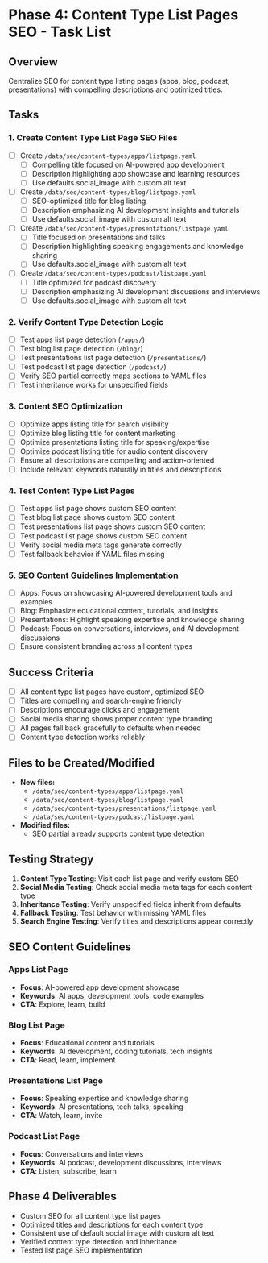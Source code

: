 # Phase 4: Content Type List Pages SEO - Task List

## Overview
Centralize SEO for content type listing pages (apps, blog, podcast, presentations) with compelling descriptions and optimized titles.

## Tasks

### 1. Create Content Type List Page SEO Files
- [ ] Create `/data/seo/content-types/apps/listpage.yaml`
  - [ ] Compelling title focused on AI-powered app development
  - [ ] Description highlighting app showcase and learning resources
  - [ ] Use defaults.social_image with custom alt text
- [ ] Create `/data/seo/content-types/blog/listpage.yaml`
  - [ ] SEO-optimized title for blog listing
  - [ ] Description emphasizing AI development insights and tutorials
  - [ ] Use defaults.social_image with custom alt text
- [ ] Create `/data/seo/content-types/presentations/listpage.yaml`
  - [ ] Title focused on presentations and talks
  - [ ] Description highlighting speaking engagements and knowledge sharing
  - [ ] Use defaults.social_image with custom alt text
- [ ] Create `/data/seo/content-types/podcast/listpage.yaml`
  - [ ] Title optimized for podcast discovery
  - [ ] Description emphasizing AI development discussions and interviews
  - [ ] Use defaults.social_image with custom alt text

### 2. Verify Content Type Detection Logic
- [ ] Test apps list page detection (`/apps/`)
- [ ] Test blog list page detection (`/blog/`)
- [ ] Test presentations list page detection (`/presentations/`)
- [ ] Test podcast list page detection (`/podcast/`)
- [ ] Verify SEO partial correctly maps sections to YAML files
- [ ] Test inheritance works for unspecified fields

### 3. Content SEO Optimization
- [ ] Optimize apps listing title for search visibility
- [ ] Optimize blog listing title for content marketing
- [ ] Optimize presentations listing title for speaking/expertise
- [ ] Optimize podcast listing title for audio content discovery
- [ ] Ensure all descriptions are compelling and action-oriented
- [ ] Include relevant keywords naturally in titles and descriptions

### 4. Test Content Type List Pages
- [ ] Test apps list page shows custom SEO content
- [ ] Test blog list page shows custom SEO content
- [ ] Test presentations list page shows custom SEO content
- [ ] Test podcast list page shows custom SEO content
- [ ] Verify social media meta tags generate correctly
- [ ] Test fallback behavior if YAML files missing

### 5. SEO Content Guidelines Implementation
- [ ] Apps: Focus on showcasing AI-powered development tools and examples
- [ ] Blog: Emphasize educational content, tutorials, and insights
- [ ] Presentations: Highlight speaking expertise and knowledge sharing
- [ ] Podcast: Focus on conversations, interviews, and AI development discussions
- [ ] Ensure consistent branding across all content types

## Success Criteria
- [ ] All content type list pages have custom, optimized SEO
- [ ] Titles are compelling and search-engine friendly
- [ ] Descriptions encourage clicks and engagement
- [ ] Social media sharing shows proper content type branding
- [ ] All pages fall back gracefully to defaults when needed
- [ ] Content type detection works reliably

## Files to be Created/Modified
- **New files:**
  - `/data/seo/content-types/apps/listpage.yaml`
  - `/data/seo/content-types/blog/listpage.yaml`
  - `/data/seo/content-types/presentations/listpage.yaml`
  - `/data/seo/content-types/podcast/listpage.yaml`
- **Modified files:**
  - SEO partial already supports content type detection

## Testing Strategy
1. **Content Type Testing**: Visit each list page and verify custom SEO
2. **Social Media Testing**: Check social media meta tags for each content type
3. **Inheritance Testing**: Verify unspecified fields inherit from defaults
4. **Fallback Testing**: Test behavior with missing YAML files
5. **Search Engine Testing**: Verify titles and descriptions appear correctly

## SEO Content Guidelines

### Apps List Page
- **Focus**: AI-powered app development showcase
- **Keywords**: AI apps, development tools, code examples
- **CTA**: Explore, learn, build

### Blog List Page
- **Focus**: Educational content and tutorials
- **Keywords**: AI development, coding tutorials, tech insights
- **CTA**: Read, learn, implement

### Presentations List Page
- **Focus**: Speaking expertise and knowledge sharing
- **Keywords**: AI presentations, tech talks, speaking
- **CTA**: Watch, learn, invite

### Podcast List Page
- **Focus**: Conversations and interviews
- **Keywords**: AI podcast, development discussions, interviews
- **CTA**: Listen, subscribe, learn

## Phase 4 Deliverables
- Custom SEO for all content type list pages
- Optimized titles and descriptions for each content type
- Consistent use of default social image with custom alt text
- Verified content type detection and inheritance
- Tested list page SEO implementation